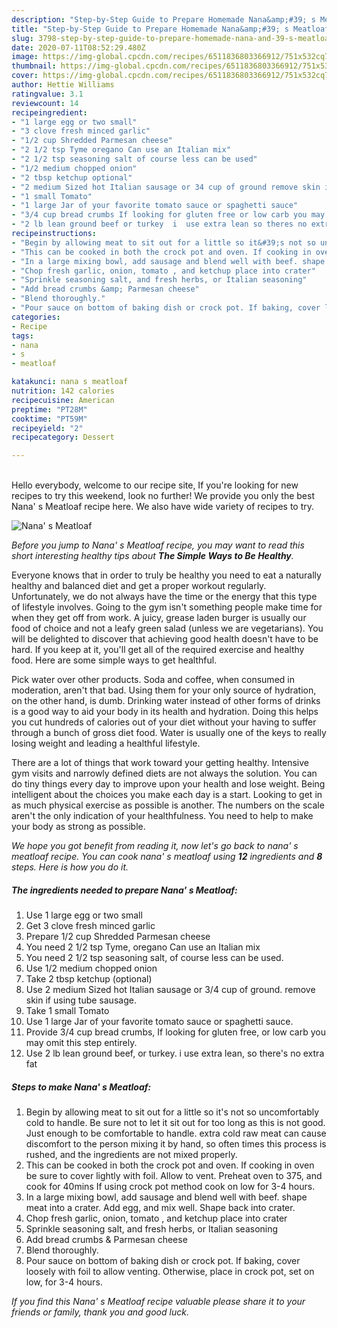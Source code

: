 ```yaml
---
description: "Step-by-Step Guide to Prepare Homemade Nana&amp;#39; s Meatloaf"
title: "Step-by-Step Guide to Prepare Homemade Nana&amp;#39; s Meatloaf"
slug: 3798-step-by-step-guide-to-prepare-homemade-nana-and-39-s-meatloaf
date: 2020-07-11T08:52:29.480Z
image: https://img-global.cpcdn.com/recipes/6511836803366912/751x532cq70/nana-s-meatloaf-recipe-main-photo.jpg
thumbnail: https://img-global.cpcdn.com/recipes/6511836803366912/751x532cq70/nana-s-meatloaf-recipe-main-photo.jpg
cover: https://img-global.cpcdn.com/recipes/6511836803366912/751x532cq70/nana-s-meatloaf-recipe-main-photo.jpg
author: Hettie Williams
ratingvalue: 3.1
reviewcount: 14
recipeingredient:
- "1 large egg or two small"
- "3 clove fresh minced garlic"
- "1/2 cup Shredded Parmesan cheese"
- "2 1/2 tsp Tyme oregano Can use an Italian mix"
- "2 1/2 tsp seasoning salt of course less can be used"
- "1/2 medium chopped onion"
- "2 tbsp ketchup optional"
- "2 medium Sized hot Italian sausage or 34 cup of ground remove skin if using tube sausage"
- "1 small Tomato"
- "1 large Jar of your favorite tomato sauce or spaghetti sauce"
- "3/4 cup bread crumbs If looking for gluten free or low carb you may omit this step entirely"
- "2 lb lean ground beef or turkey  i  use extra lean so theres no extra fat"
recipeinstructions:
- "Begin by allowing meat to sit out for a little so it&#39;s not so uncomfortably cold to handle. Be sure not to let it sit out for too long as this is not good. Just enough to be comfortable to handle. extra cold raw meat can cause discomfort to the person mixing it by hand, so often times this process is rushed, and the ingredients are not mixed properly."
- "This can be cooked in both the crock pot and oven. If cooking in oven be sure to cover lightly with foil. Allow to vent. Preheat oven to 375, and cook for 40mins If using crock pot method cook on low for 3-4 hours."
- "In a large mixing bowl, add sausage and blend well with beef. shape meat into a crater. Add egg, and mix well. Shape back into crater."
- "Chop fresh garlic, onion, tomato , and ketchup place into crater"
- "Sprinkle seasoning salt, and fresh herbs, or Italian seasoning"
- "Add bread crumbs &amp; Parmesan cheese"
- "Blend thoroughly."
- "Pour sauce on bottom of baking dish or crock pot. If baking, cover loosely with foil to allow venting. Otherwise, place in crock pot, set on low, for 3-4 hours."
categories:
- Recipe
tags:
- nana
- s
- meatloaf

katakunci: nana s meatloaf 
nutrition: 142 calories
recipecuisine: American
preptime: "PT28M"
cooktime: "PT59M"
recipeyield: "2"
recipecategory: Dessert

---
```

<br>
Hello everybody, welcome to our recipe site, If you're looking for new recipes to try this weekend, look no further! We provide you only the best Nana&#39; s Meatloaf recipe here. We also have wide variety of recipes to try.
<br>


![Nana&#39; s Meatloaf](https://img-global.cpcdn.com/recipes/6511836803366912/751x532cq70/nana-s-meatloaf-recipe-main-photo.jpg)

<i>Before you jump to Nana&#39; s Meatloaf recipe, you may want to read this short interesting healthy tips about <strong>The Simple Ways to Be Healthy</strong>.</i>

Everyone knows that in order to truly be healthy you need to eat a naturally healthy and balanced diet and get a proper workout regularly. Unfortunately, we do not always have the time or the energy that this type of lifestyle involves. Going to the gym isn't something people make time for when they get off from work. A juicy, grease laden burger is usually our food of choice and not a leafy green salad (unless we are vegetarians). You will be delighted to discover that achieving good health doesn't have to be hard. If you keep at it, you'll get all of the required exercise and healthy food. Here are some simple ways to get healthful.

Pick water over other products. Soda and coffee, when consumed in moderation, aren't that bad. Using them for your only source of hydration, on the other hand, is dumb. Drinking water instead of other forms of drinks is a good way to aid your body in its health and hydration. Doing this helps you cut hundreds of calories out of your diet without your having to suffer through a bunch of gross diet food. Water is usually one of the keys to really losing weight and leading a healthful lifestyle.

There are a lot of things that work toward your getting healthy. Intensive gym visits and narrowly defined diets are not always the solution. You can do tiny things every day to improve upon your health and lose weight. Being intelligent about the choices you make each day is a start. Looking to get in as much physical exercise as possible is another. The numbers on the scale aren't the only indication of your healthfulness. You need to help to make your body as strong as possible. 


<i>We hope you got benefit from reading it, now let's go back to nana&#39; s meatloaf recipe. You can cook nana&#39; s meatloaf using <strong>12</strong> ingredients and <strong>8</strong> steps. Here is how you do it.
</i>

##### The ingredients needed to prepare Nana&#39; s Meatloaf:

1. Use 1 large egg or two small
1. Get 3 clove fresh minced garlic
1. Prepare 1/2 cup Shredded Parmesan cheese
1. You need 2 1/2 tsp Tyme, oregano Can use an Italian mix
1. You need 2 1/2 tsp seasoning salt, of course less can be used.
1. Use 1/2 medium chopped onion
1. Take 2 tbsp ketchup (optional)
1. Use 2 medium Sized hot Italian sausage or 3/4 cup of ground. remove skin if using tube sausage.
1. Take 1 small Tomato
1. Use 1 large Jar of your favorite tomato sauce or spaghetti sauce.
1. Provide 3/4 cup bread crumbs, If looking for gluten free, or low carb you may omit this step entirely.
1. Use 2 lb lean ground beef, or turkey.  i  use extra lean, so there&#39;s no extra fat


##### Steps to make Nana&#39; s Meatloaf:

1. Begin by allowing meat to sit out for a little so it&#39;s not so uncomfortably cold to handle. Be sure not to let it sit out for too long as this is not good. Just enough to be comfortable to handle. extra cold raw meat can cause discomfort to the person mixing it by hand, so often times this process is rushed, and the ingredients are not mixed properly.
1. This can be cooked in both the crock pot and oven. If cooking in oven be sure to cover lightly with foil. Allow to vent. Preheat oven to 375, and cook for 40mins If using crock pot method cook on low for 3-4 hours.
1. In a large mixing bowl, add sausage and blend well with beef. shape meat into a crater. Add egg, and mix well. Shape back into crater.
1. Chop fresh garlic, onion, tomato , and ketchup place into crater
1. Sprinkle seasoning salt, and fresh herbs, or Italian seasoning
1. Add bread crumbs &amp; Parmesan cheese
1. Blend thoroughly.
1. Pour sauce on bottom of baking dish or crock pot. If baking, cover loosely with foil to allow venting. Otherwise, place in crock pot, set on low, for 3-4 hours.


<i>If you find this Nana&#39; s Meatloaf recipe valuable please share it to your friends or family, thank you and good luck.</i>
